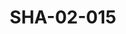 ---
pid: SHA-02-015
title: SHA-02-015
language: en
original_label: 
rights: Sharhabil Ahmed
location_of_original: Sharhabil Ahmed
photographer_or_studio: 
scanned_from: photograph 12.2 by 16.4
_date: '1962'
location: Ethiopia, Addis Ababa, Sudanese Club
description: Osman Hussain's performance set with Abdel Latif Khidir Badr al Tahami
  Tayuba Hassan Saroji Sid Ahmed and Hussain Jad al Sid
additional_notes: 
permission_display: 'yes'
on_server: 'no'
on_website: 'no'
permalink: /photopages/en/SHA-02-015.html
layout: photo-page
---